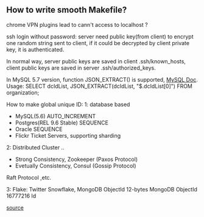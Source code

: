 How to write smooth Makefile?
------------

chrome VPN plugins lead to cann't access to localhost ?

ssh login without password: server need public key(from client) to encrypt one random string sent to client, if it could be decrypted by client private key, it is authenticated.

In normal way, server public keys are saved in client .ssh/known_hosts, client public keys are saved in server .ssh/authorized_keys. 

In MySQL 5.7 version, function JSON_EXTRACT() is supported, [MySQL Doc](http://dev.mysql.com/doc/refman/5.7/en/json-search-functions.html#operator_json-column-path). Usage: SELECT dcIdList, JSON_EXTRACT(dcIdList, "$.dcIdList[0]") FROM organization;

How to make global unique ID: 
1: database based
* MySQL(5.6) AUTO_INCREMENT
* Postgres(REL 9.6 Stable) SEQUENCE
* Oracle SEQUENCE
* Flickr Ticket Servers, supporting sharding

2: Distributed Cluster .. 
* Strong Consistency, Zookeeper (Paxos Protocol)
* Evetually Consistency, Consul (Gossip Protocol)

Raft Protocol ,etc.

3: Flake: Twitter Snowflake, MongoDB ObjectId
    12-bytes MongoDB ObjectId 16777216 Id

[source](http://mp.weixin.qq.com/s?__biz=MzA5Nzc4OTA1Mw==&mid=2659598286&idx=1&sn=3172172ccea316b0ed83429ae718b54d&chksm=8be9eadcbc9e63caa10d708274b4fa34ceffa416ef4527e10e6b7a1a2d2f32cf8592d65bf728#rd)

